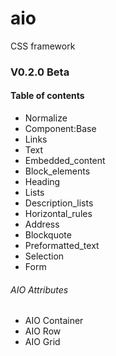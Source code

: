 # aio
 CSS framework
 ### V0.2.0 Beta

#### Table of contents
+ Normalize
+ Component:Base
+ Links
+ Text
+ Embedded_content
+ Block_elements
+ Heading
+ Lists
+ Description_lists
+ Horizontal_rules
+ Address
+ Blockquote
+ Preformatted_text
+ Selection
+ Form
###### AIO Attributes
+ AIO Container
+ AIO Row
+ AIO Grid
